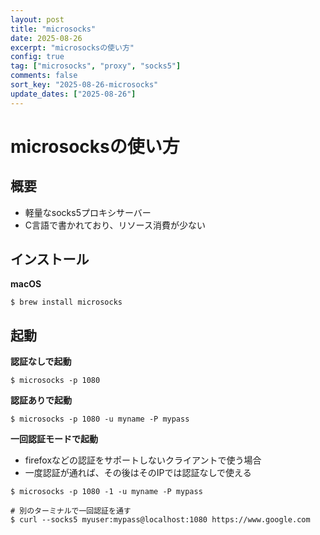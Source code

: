 ```yaml
---
layout: post
title: "microsocks"
date: 2025-08-26
excerpt: "microsocksの使い方"
config: true
tag: ["microsocks", "proxy", "socks5"]
comments: false
sort_key: "2025-08-26-microsocks"
update_dates: ["2025-08-26"]
---
```


# microsocksの使い方

## 概要
 - 軽量なsocks5プロキシサーバー
 - C言語で書かれており、リソース消費が少ない

## インストール

**macOS**

```console
$ brew install microsocks
```

## 起動

**認証なしで起動**

```console
$ microsocks -p 1080
```

**認証ありで起動**

```console
$ microsocks -p 1080 -u myname -P mypass 
```

**一回認証モードで起動**
 - firefoxなどの認証をサポートしないクライアントで使う場合
 - 一度認証が通れば、その後はそのIPでは認証なしで使える

```console
$ microsocks -p 1080 -1 -u myname -P mypass

# 別のターミナルで一回認証を通す
$ curl --socks5 myuser:mypass@localhost:1080 https://www.google.com
```
